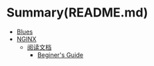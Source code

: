 # Summary(README.md)

* [Blues](README.md)
* [NGINX](docs/nginx/list.md)
	* [阅读文档](docs/nginx/guide/summary.md)
		* [Beginer's Guide](docs/nginx/guide/beginer-guide.md)
